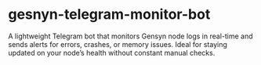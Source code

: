 # gesnyn-telegram-monitor-bot
A lightweight Telegram bot that monitors Gensyn node logs in real-time and sends alerts for errors, crashes, or memory issues. Ideal for staying updated on your node’s health without constant manual checks.
